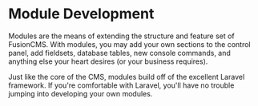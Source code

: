 # Module Development

<doc-hero>
Modules are the means of extending the structure and feature set of FusionCMS. With modules, you may add your own sections to the control panel, add fieldsets, database tables, new console commands, and anything else your heart desires (or your business requires).
</doc-hero>

Just like the core of the CMS, modules build off of the excellent Laravel framework. If you're comfortable with Laravel, you'll have no trouble jumping into developing your own modules.